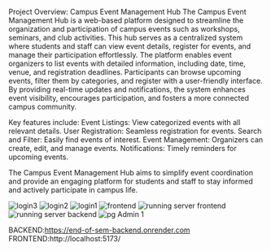 Project Overview: Campus Event Management Hub The Campus Event Management Hub is a web-based platform designed to streamline the organization and participation of campus events such as workshops, seminars, and club activities. This hub serves as a centralized system where students and staff can view event details, register for events, and manage their participation effortlessly. The platform enables event organizers to list events with detailed information, including date, time, venue, and registration deadlines. Participants can browse upcoming events, filter them by categories, and register with a user-friendly interface. By providing real-time updates and notifications, the system enhances event visibility, encourages participation, and fosters a more connected campus community.

Key features include: Event Listings: View categorized events with all relevant details. User Registration: Seamless registration for events. Search and Filter: Easily find events of interest. Event Management: Organizers can create, edit, and manage events. Notifications: Timely reminders for upcoming events.

The Campus Event Management Hub aims to simplify event coordination and provide an engaging platform for students and staff to stay informed and actively participate in campus life.

![login3](https://github.com/user-attachments/assets/1a1cb49f-72fc-4c81-80fc-2f1715c6ebb5)
![login2](https://github.com/user-attachments/assets/7d581445-1d60-4694-a9c4-d1ad3202ef68)
![login1](https://github.com/user-attachments/assets/4a8009fc-c0af-4613-bce4-4e819ec82c56)
![frontend](https://github.com/user-attachments/assets/d14e7543-11c5-4364-b9ce-89adc2907301)
![running server frontend](https://github.com/user-attachments/assets/0ab9453e-d6c1-42bc-9a2c-3a0b578025ce)
![running server backend](https://github.com/user-attachments/assets/b79ecf1a-7921-4477-b116-4ea5e5654fbb)
![pg Admin 1](https://github.com/user-attachments/assets/6c2be01b-4675-430a-a7ad-8495df8fed55)

BACKEND:https://end-of-sem-backend.onrender.com FRONTEND:http://localhost:5173/
